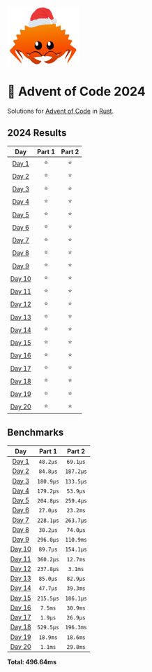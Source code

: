 <img src="./.assets/christmas_ferris.png" width="164">

# 🎄 Advent of Code 2024

Solutions for [Advent of Code](https://adventofcode.com/) in [Rust](https://www.rust-lang.org/).

<!--- advent_readme_stars table --->
## 2024 Results

| Day | Part 1 | Part 2 |
| :---: | :---: | :---: |
| [Day 1](https://adventofcode.com/2024/day/1) | ⭐ | ⭐ |
| [Day 2](https://adventofcode.com/2024/day/2) | ⭐ | ⭐ |
| [Day 3](https://adventofcode.com/2024/day/3) | ⭐ | ⭐ |
| [Day 4](https://adventofcode.com/2024/day/4) | ⭐ | ⭐ |
| [Day 5](https://adventofcode.com/2024/day/5) | ⭐ | ⭐ |
| [Day 6](https://adventofcode.com/2024/day/6) | ⭐ | ⭐ |
| [Day 7](https://adventofcode.com/2024/day/7) | ⭐ | ⭐ |
| [Day 8](https://adventofcode.com/2024/day/8) | ⭐ | ⭐ |
| [Day 9](https://adventofcode.com/2024/day/9) | ⭐ | ⭐ |
| [Day 10](https://adventofcode.com/2024/day/10) | ⭐ | ⭐ |
| [Day 11](https://adventofcode.com/2024/day/11) | ⭐ | ⭐ |
| [Day 12](https://adventofcode.com/2024/day/12) | ⭐ | ⭐ |
| [Day 13](https://adventofcode.com/2024/day/13) | ⭐ | ⭐ |
| [Day 14](https://adventofcode.com/2024/day/14) | ⭐ | ⭐ |
| [Day 15](https://adventofcode.com/2024/day/15) | ⭐ | ⭐ |
| [Day 16](https://adventofcode.com/2024/day/16) | ⭐ | ⭐ |
| [Day 17](https://adventofcode.com/2024/day/17) | ⭐ | ⭐ |
| [Day 18](https://adventofcode.com/2024/day/18) | ⭐ | ⭐ |
| [Day 19](https://adventofcode.com/2024/day/19) | ⭐ | ⭐ |
| [Day 20](https://adventofcode.com/2024/day/20) | ⭐ | ⭐ |
<!--- advent_readme_stars table --->

<!--- benchmarking table --->
## Benchmarks

| Day | Part 1 | Part 2 |
| :---: | :---: | :---:  |
| [Day 1](./src/bin/01.rs) | `48.2µs` | `69.1µs` |
| [Day 2](./src/bin/02.rs) | `84.8µs` | `187.2µs` |
| [Day 3](./src/bin/03.rs) | `180.9µs` | `133.5µs` |
| [Day 4](./src/bin/04.rs) | `179.2µs` | `53.9µs` |
| [Day 5](./src/bin/05.rs) | `204.8µs` | `259.4µs` |
| [Day 6](./src/bin/06.rs) | `27.0µs` | `23.2ms` |
| [Day 7](./src/bin/07.rs) | `228.1µs` | `263.7µs` |
| [Day 8](./src/bin/08.rs) | `30.2µs` | `74.0µs` |
| [Day 9](./src/bin/09.rs) | `296.0µs` | `110.9ms` |
| [Day 10](./src/bin/10.rs) | `89.7µs` | `154.1µs` |
| [Day 11](./src/bin/11.rs) | `360.2µs` | `12.7ms` |
| [Day 12](./src/bin/12.rs) | `237.8µs` | `3.1ms` |
| [Day 13](./src/bin/13.rs) | `85.0µs` | `82.9µs` |
| [Day 14](./src/bin/14.rs) | `47.7µs` | `39.3ms` |
| [Day 15](./src/bin/15.rs) | `215.5µs` | `186.1µs` |
| [Day 16](./src/bin/16.rs) | `7.5ms` | `30.9ms` |
| [Day 17](./src/bin/17.rs) | `1.9µs` | `26.9µs` |
| [Day 18](./src/bin/18.rs) | `529.5µs` | `196.3ms` |
| [Day 19](./src/bin/19.rs) | `18.9ms` | `18.6ms` |
| [Day 20](./src/bin/20.rs) | `1.1ms` | `29.8ms` |

**Total: 496.64ms**
<!--- benchmarking table --->
